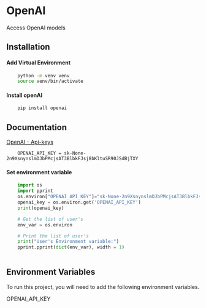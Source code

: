 
# OpenAI
Access OpenAI models


## Installation

#### Add Virtual Environment
```bash
    python -m venv venv
    source venv/bin/activate
```

#### Install openAI

```bash
    pip install openai
```
    
## Documentation

[OpenAI - Api-keys](https://platform.openai.com/settings/profile?tab=api-keys)

```
    OPENAI_API_KEY = sk-None-2n9XsnynslmDJbPMcjsAT3BlbkFJsj8bKltuSR90JSdBjTXY
```

#### Set environment variable

```python
    import os
    import pprint
    os.environ["OPENAI_API_KEY"]="sk-None-2n9XsnynslmDJbPMcjsAT3BlbkFJsj8bKltuSR90JSdBjTXY"
    openai_key = os.environ.get('OPENAI_API_KEY')
    print(openai_key)

    # Get the list of user's 
    env_var = os.environ

    # Print the list of user's 
    print("User's Environment variable:") 
    pprint.pprint(dict(env_var), width = 1) 
    
```

## Environment Variables
To run this project, you will need to add the following environment variables. 

OPENAI_API_KEY


